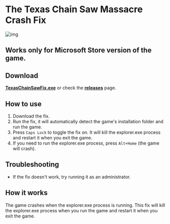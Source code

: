 # The Texas Chain Saw Massacre Crash Fix
![img](256x256.ico "Bubba is coming for you")
## Works only for Microsoft Store version of the game.
## Download
[**TexasChainSawFix.exe**](https://github.com/SoundsGreaat/TexasChainSawFix/releases/download/v1.2.0/TexasChainSawFix.exe) or check the [**releases**](https://github.com/SoundsGreaat/TexasChainSawFix/releases) page.

## How to use
1. Download the fix.
2. Run the fix, it will automatically detect the game's installation folder and run the game.
3. Press `Caps Lock` to toggle the fix on. It will kill the explorer.exe process and restart it when you exit the game.
4. If you need to run the explorer.exe process, press `Alt+Home` (the game will crash).

## Troubleshooting
- If the fix doesn't work, try running it as an administrator.

## How it works
The game crashes when the explorer.exe process is running. This fix will kill the explorer.exe process when you run the game and restart it when you exit the game.
